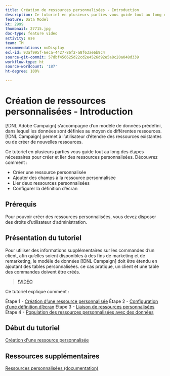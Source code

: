```yaml
---
title: Création de ressources personnalisées - Introduction
description: Ce tutoriel en plusieurs parties vous guide tout au long des étapes nécessaires pour créer et lier des ressources personnalisées.
feature: Data Model
kt: 2999
thumbnail: 27715.jpg
doc-type: feature video
activity: use
team: TM
recommendations: noDisplay
exl-id: 93af995f-6eca-4427-86f2-a8f63ae6b9c4
source-git-commit: 57dbf456625d22cd2e4526d92e5a8c20a048d339
workflow-type: ht
source-wordcount: '187'
ht-degree: 100%

---
```


# Création de ressources personnalisées - Introduction

[!DNL Adobe Campaign] s’accompagne d’un modèle de données prédéfini, dans lequel les données sont définies au moyen de différentes ressources. [!DNL Campaign] permet à l’utilisateur d’étendre des ressources existantes ou de créer de nouvelles ressources.

Ce tutoriel en plusieurs parties vous guide tout au long des étapes nécessaires pour créer et lier des ressources personnalisées.
Découvrez comment :

* Créer une ressource personnalisée
* Ajouter des champs à la ressource personnalisée
* Lier deux ressources personnalisées
* Configurer la définition d’écran

## Prérequis

Pour pouvoir créer des ressources personnalisées, vous devez disposer des droits d’utilisateur d’administration.

## Présentation du tutoriel

Pour utiliser des informations supplémentaires sur les commandes d’un client, afin qu’elles soient disponibles à des fins de marketing et de remarketing, le modèle de données [!DNL Campaign] doit être étendu en ajoutant des tables personnalisées. ce cas pratique, un client et une table des commandes doivent être créés.

>[!VIDEO](https://video.tv.adobe.com/v/27715?quality=9)

Ce tutoriel explique comment :

Étape 1 - [Création d’une ressource personnalisée](./creating-a-custom-resource.md)
Étape 2 - [Configuration d’une définition d’écran](./configuring-a-screen-definition-for-a-custom-resource.md)
Étape 3 - [Liaison de ressources personnalisées](./linking-custom-resources.md)
Étape 4 - [Population des ressources personnalisées avec des données](./populate-custom-resources-with-data.md)

## Début du tutoriel

[Création d&#39;une ressource personnalisée](./creating-a-custom-resource.md)

## Ressources supplémentaires

[Ressources personnalisées (documentation)](https://experienceleague.adobe.com/docs/campaign-standard/using/working-with-apis/global-concepts/custom-resources.html?lang=fr)
